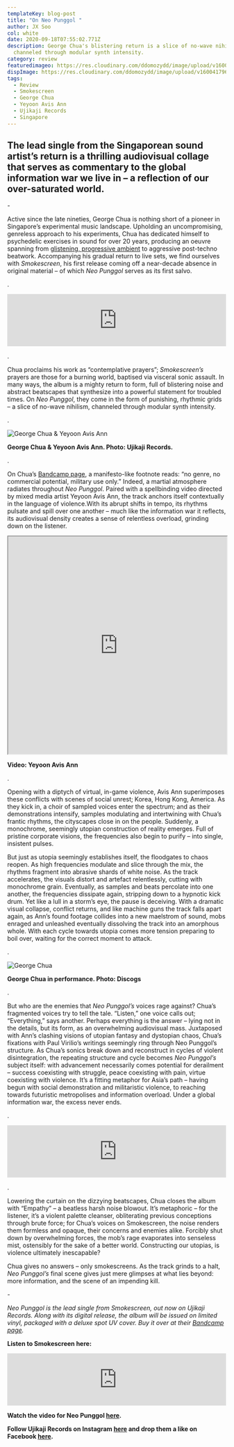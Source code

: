 ```yaml
---
templateKey: blog-post
title: "On Neo Punggol "
author: JX Soo
col: white
date: 2020-09-18T07:55:02.771Z
description: George Chua's blistering return is a slice of no-wave nihilism,
  channeled through modular synth intensity.
category: review
featuredimageo: https://res.cloudinary.com/ddomozydd/image/upload/v1600417744/bannerchua_xnccgz.jpg
dispImage: https://res.cloudinary.com/ddomozydd/image/upload/v1600417969/mobilecard_uoqet2.jpg
tags:
  - Review
  - Smokescreen
  - George Chua
  - Yeyoon Avis Ann
  - Ujikaji Records
  - Singapore
---
```

## The lead single from the Singaporean sound artist’s return is a thrilling audiovisual collage that serves as commentary to the global information war we live in – a reflection of our over-saturated world.

\-

Active since the late nineties, George Chua is nothing short of a pioneer in Singapore’s experimental music landscape. Upholding an uncompromising, genreless approach to his experiments, Chua has dedicated himself to psychedelic exercises in sound for over 20 years, producing an oeuvre spanning from [glistening, progressive ambient](https://georgechua.bandcamp.com/album/evidence-of-things-not-seen) to aggressive post-techno beatwork. Accompanying his gradual return to live sets, we find ourselves with *Smokescreen*, his first release coming off a near-decade absence in original material – of which *Neo Punggol* serves as its first salvo.

.

<iframe style="border: 0; width: 100%; height: 120px;" src="https://bandcamp.com/EmbeddedPlayer/track=1405028734/size=large/bgcol=ffffff/linkcol=0687f5/tracklist=false/artwork=small/transparent=true/" seamless><a href="https://georgechua.bandcamp.com/track/-">独孤九剑 by George Chua</a></iframe>

.

Chua proclaims his work as “contemplative prayers”; *Smokescreen’s* prayers are those for a burning world, baptised via visceral sonic assault. In many ways, the album is a mighty return to form, full of blistering noise and abstract beatscapes that synthesize into a powerful statement for troubled times. On *Neo Punggol*, they come in the form of punishing, rhythmic grids – a slice of no-wave nihilism, channeled through modular synth intensity.

.

![George Chua & Yeyoon Avis Ann](https://res.cloudinary.com/ddomozydd/image/upload/v1600418065/george_efuvk6.jpg "George Chua & Yeyoon Avis Ann")

**George Chua & Yeyoon Avis Ann. Photo: Ujikaji Records.**

.

On Chua’s [Bandcamp page](https://georgechua.bandcamp.com/), a manifesto-like footnote reads: “no genre, no commercial potential, military use only.” Indeed, a martial atmosphere radiates throughout *Neo Punggol*. Paired with a spellbinding video directed by mixed media artist Yeyoon Avis Ann, the track anchors itself contextually in the language of violence.With its abrupt shifts in tempo, its rhythms pulsate and spill over one another – much like the information war it reflects, its audiovisual density creates a sense of relentless overload, grinding down on the listener.

<div class="container cunt"><iframe class="wrapped-iframe" width="100%" height="500vh" src="https://www.youtube.com/embed/https://youtu.be/cQXIUyzVsKk""frameborder="0" allowfullscreen></iframe></div>

**Video: Yeyoon Avis Ann**

.

Opening with a diptych of virtual, in-game violence, Avis Ann superimposes these conflicts with scenes of social unrest; Korea, Hong Kong, America. As they kick in, a choir of sampled voices enter the spectrum; and as their demonstrations intensify, samples modulating and intertwining with Chua’s frantic rhythms, the cityscapes close in on the people. Suddenly, a monochrome, seemingly utopian construction of reality emerges. Full of pristine corporate visions, the frequencies also begin to purify – into single, insistent pulses.

But just as utopia seemingly establishes itself, the floodgates to chaos reopen. As high frequencies modulate and slice through the mix, the rhythms fragment into abrasive shards of white noise. As the track accelerates, the visuals distort and artefact relentlessly, cutting with monochrome grain. Eventually, as samples and beats percolate into one another, the frequencies dissipate again, stripping down to a hypnotic kick drum. Yet like a lull in a storm’s eye, the pause is deceiving. With a dramatic visual collapse, conflict returns, and like machine guns the track falls apart again, as Ann’s found footage collides into a new maelstrom of sound, mobs enraged and unleashed eventually dissolving the track into an amorphous whole. With each cycle towards utopia comes more tension preparing to boil over, waiting for the correct moment to attack.

.

![George Chua](https://res.cloudinary.com/ddomozydd/image/upload/v1600418217/GeorgeChua_qsdcg2.jpg "George Chua")

**George Chua in performance. Photo: Discogs**

.

But who are the enemies that *Neo Punggol’s* voices rage against? Chua’s fragmented voices try to tell the tale. “Listen,” one voice calls out; “Everything,” says another. Perhaps everything is the answer – lying not in the details, but its form, as an overwhelming audiovisual mass. Juxtaposed with Ann’s clashing visions of utopian fantasy and dystopian chaos, Chua’s fixations with Paul Virilio’s writings seemingly ring through Neo Punggol’s structure. As Chua’s sonics break down and reconstruct in cycles of violent disintegration, the repeating structure and cycle becomes *Neo Punggol’s* subject itself: with advancement necessarily comes potential for derailment – success coexisting with struggle, peace coexisting with pain, virtue coexisting with violence. It’s a fitting metaphor for Asia’s path – having begun with social demonstration and militaristic violence, to reaching towards futuristic metropolises and information overload. Under a global information war, the excess never ends.

.

<iframe style="border: 0; width: 100%; height: 120px;" src="https://bandcamp.com/EmbeddedPlayer/album=3794831577/size=large/bgcol=ffffff/linkcol=0687f5/tracklist=false/artwork=small/track=1714207127/transparent=true/" seamless><a href="https://ujikaji.bandcamp.com/album/smokescreen">Smokescreen by George Chua</a></iframe>

.

Lowering the curtain on the dizzying beatscapes, Chua closes the album with “Empathy” – a beatless harsh noise blowout. It’s metaphoric – for the listener, it’s a violent palette cleanser, obliterating previous conceptions through brute force; for Chua’s voices on Smokescreen, the noise renders them formless and opaque, their concerns and enemies alike. Forcibly shut down by overwhelming forces, the mob’s rage evaporates into senseless mist, ostensibly for the sake of a better world. Constructing our utopias, is violence ultimately inescapable?

Chua gives no answers – only smokescreens. As the track grinds to a halt, *Neo Punggol’s* final scene gives just mere glimpses at what lies beyond: more information, and the scene of an impending kill.

\-

*Neo Punggol is the lead single from Smokescreen, out now on Ujikaji Records. Along with its digital release, the album will be issued on limited vinyl, packaged with a deluxe spot UV cover. Buy it over at their [Bandcamp page](https://ujikaji.bandcamp.com/album/smokescreen).*

**Listen to Smokescreen here:**

<iframe style="border: 0; width: 100%; height: 120px;" src="https://bandcamp.com/EmbeddedPlayer/album=3794831577/size=large/bgcol=ffffff/linkcol=0687f5/tracklist=false/artwork=small/transparent=true/" seamless><a href="https://ujikaji.bandcamp.com/album/smokescreen">Smokescreen by George Chua</a></iframe>

**Watch the video for Neo Punggol [here](https://youtu.be/cQXIUyzVsKk).**

**Follow Ujikaji Records on Instagram [here](https://www.instagram.com/ujikaji/) and drop them a like on Facebook [here](https://www.facebook.com/ujikajirecords).**